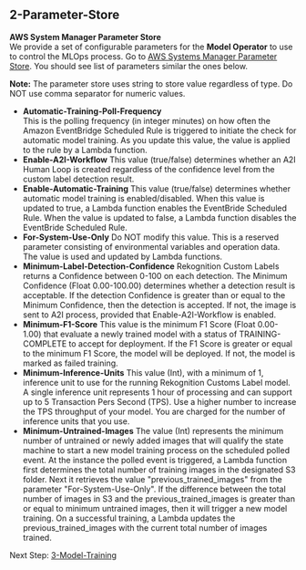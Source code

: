 ## 2-Parameter-Store

**AWS System Manager Parameter Store**  
We provide a set of configurable parameters for the **Model Operator** to use to control the MLOps process. Go to [AWS Systems Manager Parameter Store](https://console.aws.amazon.com/systems-manager/parameters). You should see list of parameters similar the ones below.

**Note:** The parameter store uses string to store value regardless of type. Do NOT use comma separator for numeric values.

- **Automatic-Training-Poll-Frequency**  
This is the polling frequency (in integer minutes) on how often the Amazon EventBridge Scheduled Rule is triggered to initiate the check for automatic model training. As you update this value, the value is applied to the rule by a Lambda function.
- **Enable-A2I-Workflow**
This value (true/false) determines whether an A2I Human Loop is created regardless of the confidence level from the custom label detection result.
- **Enable-Automatic-Training**
This value (true/false) determines whether automatic model training is enabled/disabled. When this value is updated to true, a Lambda function enables the EventBride Scheduled Rule. When the value is updated to false, a Lambda function disables the EventBride Scheduled Rule.
- **For-System-Use-Only**
Do NOT modify this value. This is a reserved parameter consisting of environmental variables and operation data. The value is used and updated by Lambda functions.
- **Minimum-Label-Detection-Confidence**
Rekognition Custom Labels returns a Confidence between 0-100 on each detection. The Minimum Confidence (Float 0.00-100.00) determines whether a detection result is acceptable. If the detection Confidence is greater than or equal to the Minimum Confidence, then the detection is accepted. If not, the image is sent to A2I process, provided that Enable-A2I-Workflow is enabled.
- **Minimum-F1-Score**
This value is the minimum F1 Score (Float 0.00-1.00) that evaluate a newly trained model with a status of TRAINING-COMPLETE to accept for deployment. If the F1 Score is greater or equal to the minimum F1 Score, the model will be deployed. If not, the model is marked as failed training.
- **Minimum-Inference-Units**
This value (Int), with a minimum of 1, inference unit to use for the running Rekognition Customs Label model. A single inference unit represents 1 hour of processing and can support up to 5 Transaction Pers Second (TPS). Use a higher number to increase the TPS throughput of your model. You are charged for the number of inference units that you use.
- **Minimum-Untrained-Images**
The value (Int) represents the minimum number of untrained or newly added images that will qualify the state machine to start a new model training process on the scheduled polled event. At the instance the polled event is triggered, a Lambda function first determines the total number of training images in the designated S3 folder. Next it retrieves the value "previous_trained_images" from the parameter "For-System-Use-Only". If the difference between the total number of images in S3 and the previous_trained_images is greater than or equal to minimum untrained images, then it will trigger a new model training. On a successful training, a Lambda updates the previous_trained_images with the current total number of images trained.

Next Step: [3-Model-Training](../3-Model-Training/)
